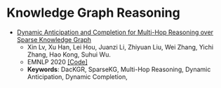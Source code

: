 # Knowledge Graph Reasoning

- [Dynamic Anticipation and Completion for Multi-Hop Reasoning over Sparse Knowledge Graph](https://arxiv.org/abs/2010.01899) 
	- Xin Lv, Xu Han, Lei Hou, Juanzi Li, Zhiyuan Liu, Wei Zhang, Yichi Zhang, Hao Kong, Suhui Wu. 
	- EMNLP 2020 [[Code]](https://github.com/THU-KEG/DacKGR)
	- **Keywords**: DacKGR, SparseKG, Multi-Hop Reasoning, Dynamic Anticipation, Dynamic Completion,